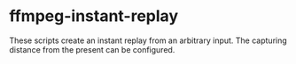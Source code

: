 # ffmpeg-instant-replay
These scripts create an instant replay from an arbitrary input. The capturing distance from the present can be configured.
